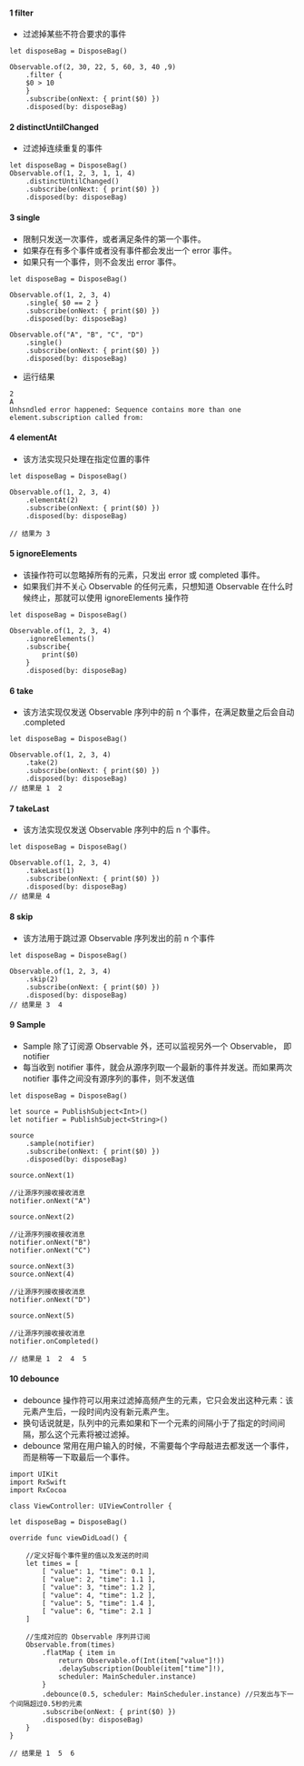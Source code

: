 
#### 1 filter
- 过滤掉某些不符合要求的事件
```
let disposeBag = DisposeBag()

Observable.of(2, 30, 22, 5, 60, 3, 40 ,9)
    .filter {
    $0 > 10
    }
    .subscribe(onNext: { print($0) })
    .disposed(by: disposeBag)
```

#### 2 distinctUntilChanged

- 过滤掉连续重复的事件
```
let disposeBag = DisposeBag()
Observable.of(1, 2, 3, 1, 1, 4)
    .distinctUntilChanged()
    .subscribe(onNext: { print($0) })
    .disposed(by: disposeBag)
```

#### 3 single

- 限制只发送一次事件，或者满足条件的第一个事件。
- 如果存在有多个事件或者没有事件都会发出一个 error 事件。
- 如果只有一个事件，则不会发出 error 事件。
```
let disposeBag = DisposeBag()

Observable.of(1, 2, 3, 4)
    .single{ $0 == 2 }
    .subscribe(onNext: { print($0) })
    .disposed(by: disposeBag)

Observable.of("A", "B", "C", "D")
    .single()
    .subscribe(onNext: { print($0) })
    .disposed(by: disposeBag)
```
- 运行结果
```
2
A
Unhsndled error happened: Sequence contains more than one element.subscription called from:
```


#### 4 elementAt

- 该方法实现只处理在指定位置的事件
```
let disposeBag = DisposeBag()

Observable.of(1, 2, 3, 4)
    .elementAt(2)
    .subscribe(onNext: { print($0) })
    .disposed(by: disposeBag)
    
// 结果为 3
```

#### 5 ignoreElements
- 该操作符可以忽略掉所有的元素，只发出 error 或 completed 事件。
- 如果我们并不关心 Observable 的任何元素，只想知道 Observable 在什么时候终止，那就可以使用 ignoreElements 操作符
```
let disposeBag = DisposeBag()

Observable.of(1, 2, 3, 4)
    .ignoreElements()
    .subscribe{
        print($0)
    }
    .disposed(by: disposeBag)
```


#### 6 take
- 该方法实现仅发送 Observable 序列中的前 n 个事件，在满足数量之后会自动 .completed
```
let disposeBag = DisposeBag()

Observable.of(1, 2, 3, 4)
    .take(2)
    .subscribe(onNext: { print($0) })
    .disposed(by: disposeBag)
// 结果是 1  2
```


#### 7 takeLast
- 该方法实现仅发送 Observable 序列中的后 n 个事件。
```
let disposeBag = DisposeBag()

Observable.of(1, 2, 3, 4)
    .takeLast(1)
    .subscribe(onNext: { print($0) })
    .disposed(by: disposeBag)
// 结果是 4
```


#### 8 skip
- 该方法用于跳过源 Observable 序列发出的前 n 个事件
```
let disposeBag = DisposeBag()

Observable.of(1, 2, 3, 4)
    .skip(2)
    .subscribe(onNext: { print($0) })
    .disposed(by: disposeBag)
// 结果是 3  4
```


#### 9 Sample
- Sample 除了订阅源 Observable 外，还可以监视另外一个 Observable， 即 notifier 
- 每当收到 notifier 事件，就会从源序列取一个最新的事件并发送。而如果两次 notifier 事件之间没有源序列的事件，则不发送值
```
let disposeBag = DisposeBag()

let source = PublishSubject<Int>()
let notifier = PublishSubject<String>()

source
    .sample(notifier)
    .subscribe(onNext: { print($0) })
    .disposed(by: disposeBag)

source.onNext(1)

//让源序列接收接收消息
notifier.onNext("A")

source.onNext(2)

//让源序列接收接收消息
notifier.onNext("B")
notifier.onNext("C")

source.onNext(3)
source.onNext(4)

//让源序列接收接收消息
notifier.onNext("D")

source.onNext(5)

//让源序列接收接收消息
notifier.onCompleted()

// 结果是 1  2  4  5
```

#### 10 debounce
- debounce 操作符可以用来过滤掉高频产生的元素，它只会发出这种元素：该元素产生后，一段时间内没有新元素产生。
- 换句话说就是，队列中的元素如果和下一个元素的间隔小于了指定的时间间隔，那么这个元素将被过滤掉。
- debounce 常用在用户输入的时候，不需要每个字母敲进去都发送一个事件，而是稍等一下取最后一个事件。
```
import UIKit
import RxSwift
import RxCocoa

class ViewController: UIViewController {

let disposeBag = DisposeBag()

override func viewDidLoad() {

    //定义好每个事件里的值以及发送的时间
    let times = [
        [ "value": 1, "time": 0.1 ],
        [ "value": 2, "time": 1.1 ],
        [ "value": 3, "time": 1.2 ],
        [ "value": 4, "time": 1.2 ],
        [ "value": 5, "time": 1.4 ],
        [ "value": 6, "time": 2.1 ]
    ]

    //生成对应的 Observable 序列并订阅
    Observable.from(times)
        .flatMap { item in
            return Observable.of(Int(item["value"]!))
            .delaySubscription(Double(item["time"]!),
            scheduler: MainScheduler.instance)
        }
        .debounce(0.5, scheduler: MainScheduler.instance) //只发出与下一个间隔超过0.5秒的元素
        .subscribe(onNext: { print($0) })
        .disposed(by: disposeBag)
    }
}

// 结果是 1  5  6
```
















